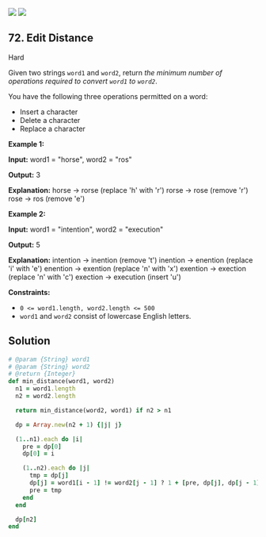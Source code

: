 [![](https://img.shields.io/github/stars/javadev/LeetCode-in-All?label=Stars&style=flat-square)](https://github.com/javadev/LeetCode-in-All)
[![](https://img.shields.io/github/forks/javadev/LeetCode-in-All?label=Fork%20me%20on%20GitHub%20&style=flat-square)](https://github.com/javadev/LeetCode-in-All/fork)

## 72\. Edit Distance

Hard

Given two strings `word1` and `word2`, return _the minimum number of operations required to convert `word1` to `word2`_.

You have the following three operations permitted on a word:

*   Insert a character
*   Delete a character
*   Replace a character

**Example 1:**

**Input:** word1 = "horse", word2 = "ros"

**Output:** 3

**Explanation:** horse -> rorse (replace 'h' with 'r') rorse -> rose (remove 'r') rose -> ros (remove 'e') 

**Example 2:**

**Input:** word1 = "intention", word2 = "execution"

**Output:** 5

**Explanation:** intention -> inention (remove 't') inention -> enention (replace 'i' with 'e') enention -> exention (replace 'n' with 'x') exention -> exection (replace 'n' with 'c') exection -> execution (insert 'u') 

**Constraints:**

*   `0 <= word1.length, word2.length <= 500`
*   `word1` and `word2` consist of lowercase English letters.

## Solution

```ruby
# @param {String} word1
# @param {String} word2
# @return {Integer}
def min_distance(word1, word2)
  n1 = word1.length
  n2 = word2.length

  return min_distance(word2, word1) if n2 > n1

  dp = Array.new(n2 + 1) {|j| j}

  (1..n1).each do |i|
    pre = dp[0]
    dp[0] = i

    (1..n2).each do |j|
      tmp = dp[j]
      dp[j] = word1[i - 1] != word2[j - 1] ? 1 + [pre, dp[j], dp[j - 1]].min : pre
      pre = tmp
    end
  end

  dp[n2]
end
```